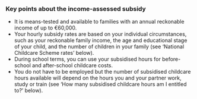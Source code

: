###  **Key points about the income-assessed subsidy**

  * It is means-tested and available to families with an annual reckonable income of up to €60,000. 
  * Your hourly subsidy rates are based on your individual circumstances, such as your reckonable family income, the age and educational stage of your child, and the number of children in your family (see ‘National Childcare Scheme rates’ below). 
  * During school terms, you can use your subsidised hours for before-school and after-school childcare costs. 
  * You do not have to be employed but the number of subsidised childcare hours available will depend on the hours you and your partner work, study or train (see ‘How many subsidised childcare hours am I entitled to?’ below). 
